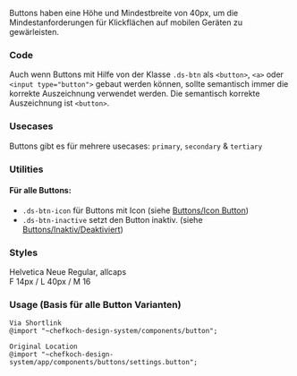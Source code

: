 Buttons haben eine Höhe und Mindestbreite von 40px, um die Mindestanforderungen für Klickflächen auf mobilen Geräten zu gewärleisten.

### Code  
Auch wenn Buttons mit Hilfe von der Klasse `.ds-btn` als `<button>`, `<a>` oder `<input type="button">` gebaut werden können, sollte semantisch immer die korrekte Auszeichnung verwendet werden. Die semantisch korrekte Auszeichnung ist `<button>`.

### Usecases  
Buttons gibt es für mehrere usecases:
`primary`, `secondary` & `tertiary`

### Utilities  
#### Für alle Buttons:  
- `.ds-btn-icon` für Buttons mit Icon (siehe [Buttons/Icon Button](#group-buttons-component-icon))  
- `.ds-btn-inactive` setzt den Button inaktiv. (siehe [Buttons/Inaktiv/Deaktiviert](#group-buttons-component-deactivated))

### Styles  
Helvetica Neue Regular, allcaps  
F 14px / L 40px / M 16

### Usage (Basis für alle Button Varianten) 
    
    Via Shortlink
    @import "~chefkoch-design-system/components/button";
    
    Original Location
    @import "~chefkoch-design-system/app/components/buttons/settings.button";
